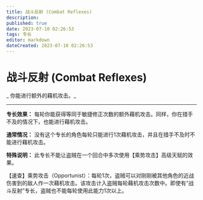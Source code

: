 ```yaml
---
title: 战斗反射 (Combat Reflexes)
description: 
published: true
date: 2023-07-10 02:26:53
tags: 专长
editor: markdown
dateCreated: 2023-07-10 02:26:53
---
```


# 战斗反射 (Combat Reflexes)

_ 你能进行额外的藉机攻击。_

* * *

**专长效果：** 每轮你能获得等同于敏捷修正次数的额外藉机攻击。同样，你在措手不及的情况下，也能进行藉机攻击。

**通常情况：** 没有这个专长的角色每轮只能进行1次藉机攻击，并且在措手不及时不能进行藉机攻击。

**特殊说明：** 此专长不能让盗贼在一个回合中多次使用【乘势攻击】高级天赋的效果。

【速查】乘势攻击（Opportunist）：每轮1次，盗贼可以对刚刚被其他角色的近战伤害到的敌人作一次藉机攻击。该攻击计入盗贼每轮藉机攻击次数中。即使有“战斗反射”专长，盗贼也不能每轮使用此能力1次以上。

